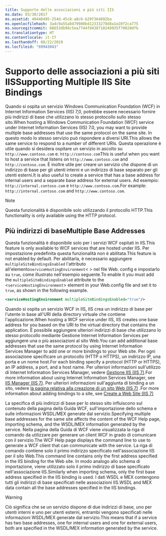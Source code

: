 ```yaml
---
title: Supporto delle associazioni a più siti IIS
ms.date: 03/30/2017
ms.assetid: 40440495-254d-45c8-a8c6-b29f364892ba
ms.openlocfilehash: 3a4c9a55a8479980bd12333278d8a1e28f2ca775
ms.sourcegitcommit: 68653db98c5ea7744fd438710248935f70020dfb
ms.translationtype: HT
ms.contentlocale: it-IT
ms.lasthandoff: 08/22/2019
ms.locfileid: "69943043"
---
```

# <a name="supporting-multiple-iis-site-bindings"></a><span data-ttu-id="61823-102">Supporto delle associazioni a più siti IIS</span><span class="sxs-lookup"><span data-stu-id="61823-102">Supporting Multiple IIS Site Bindings</span></span>
<span data-ttu-id="61823-103">Quando si ospita un servizio Windows Communication Foundation (WCF) in Internet Information Services (IIS) 7,0, potrebbe essere necessario fornire più indirizzi di base che utilizzano lo stesso protocollo sullo stesso sito.</span><span class="sxs-lookup"><span data-stu-id="61823-103">When hosting a Windows Communication Foundation (WCF) service under Internet Information Services (IIS) 7.0, you may want to provide multiple base addresses that use the same protocol on the same site.</span></span> <span data-ttu-id="61823-104">In questo modo lo stesso servizio può rispondere a diversi URI.</span><span class="sxs-lookup"><span data-stu-id="61823-104">This allows the same service to respond to a number of different URIs.</span></span> <span data-ttu-id="61823-105">Questa operazione è utile quando si desidera ospitare un servizio in ascolto su `http://www.contoso.com` e. `http://contoso.com`</span><span class="sxs-lookup"><span data-stu-id="61823-105">This is useful when you want to host a service that listens on `http://www.contoso.com` and `http://contoso.com`.</span></span> <span data-ttu-id="61823-106">È inoltre utile per creare un servizio che dispone di un indirizzo di base per gli utenti interni e un indirizzo di base separato per gli utenti esterni.</span><span class="sxs-lookup"><span data-stu-id="61823-106">It is also useful to create a service that has a base address for internal users and a separate base address for external users.</span></span> <span data-ttu-id="61823-107">Ad esempio: `http://internal.contoso.com` e `http://www.contoso.com`.</span><span class="sxs-lookup"><span data-stu-id="61823-107">For example: `http://internal.contoso.com` and `http://www.contoso.com`.</span></span>  
  
> [!NOTE]
> <span data-ttu-id="61823-108">Questa funzionalità è disponibile solo utilizzando il protocollo HTTP.</span><span class="sxs-lookup"><span data-stu-id="61823-108">This functionality is only available using the HTTP protocol.</span></span>  
  
## <a name="multiple-base-addresses"></a><span data-ttu-id="61823-109">Più indirizzi di base</span><span class="sxs-lookup"><span data-stu-id="61823-109">Multiple Base Addresses</span></span>  
 <span data-ttu-id="61823-110">Questa funzionalità è disponibile solo per i servizi WCF ospitati in IIS.</span><span class="sxs-lookup"><span data-stu-id="61823-110">This feature is only available to WCF services that are hosted under IIS.</span></span> <span data-ttu-id="61823-111">Per impostazione predefinita questa funzionalità non è abilitata.</span><span class="sxs-lookup"><span data-stu-id="61823-111">This feature is not enabled by default.</span></span> <span data-ttu-id="61823-112">Per abilitarla, è necessario aggiungere `multipleSiteBindingsEnabled` l'attributo all'elemento`serviceHostingEnvironment`< > nel file Web. config e impostarlo su `true`, come illustrato nell'esempio seguente.</span><span class="sxs-lookup"><span data-stu-id="61823-112">To enable it you must add the `multipleSiteBindingsEnabled` attribute to the <`serviceHostingEnvironment`> element in your Web.config file and set it to `true`, as shown in the following example.</span></span>  
  
```xml  
<serviceHostingEnvironment multipleSiteBindingsEnabled="true"/>  
```  
  
 <span data-ttu-id="61823-113">Quando si ospita un servizio WCF in IIS, IIS crea un indirizzo di base per l'utente in base all'URI della directory virtuale che contiene l'applicazione.</span><span class="sxs-lookup"><span data-stu-id="61823-113">When hosting a WCF service under IIS, IIS creates one base address for you based on the URI to the virtual directory that contains the application.</span></span> <span data-ttu-id="61823-114">È possibile aggiungere ulteriori indirizzi di base che utilizzano lo stesso protocollo mediante Gestione Internet Information Services per aggiungere una o più associazioni al sito Web.</span><span class="sxs-lookup"><span data-stu-id="61823-114">You can add additional base addresses that use the same protocol by using Internet Information Services Manager to add one or more bindings to your Web site.</span></span> <span data-ttu-id="61823-115">Per ogni associazione specificare un protocollo (HTTP o HTTPS), un indirizzo IP, una porta e un nome host.</span><span class="sxs-lookup"><span data-stu-id="61823-115">For each binding specify a protocol (HTTP or HTTPS), an IP address, a port, and a host name.</span></span> <span data-ttu-id="61823-116">Per ulteriori informazioni sull'utilizzo di Internet Information Services Manager, vedere [Gestione IIS (IIS 7)](https://go.microsoft.com/fwlink/?LinkId=164057).</span><span class="sxs-lookup"><span data-stu-id="61823-116">For more information about using Internet Information Services Manager, see [IIS Manager (IIS 7)](https://go.microsoft.com/fwlink/?LinkId=164057).</span></span> <span data-ttu-id="61823-117">Per ulteriori informazioni sull'aggiunta di binding a un sito, vedere [la pagina relativa alla creazione di un sito Web (IIS 7)](https://go.microsoft.com/fwlink/?LinkId=164060) .</span><span class="sxs-lookup"><span data-stu-id="61823-117">For more information about adding bindings to a site, see [Create a Web Site (IIS 7)](https://go.microsoft.com/fwlink/?LinkId=164060)</span></span>  
  
 <span data-ttu-id="61823-118">La specifica di più indirizzi di base per lo stesso sito influiscono sul contenuto della pagina della Guida WCF, sull'importazione dello schema e sulle informazioni WSDL/MEX generate dal servizio.</span><span class="sxs-lookup"><span data-stu-id="61823-118">Specifying multiple base addresses for the same site affects the content of the WCF Help page, importing schema, and the WSDL/MEX information generated by the service.</span></span> <span data-ttu-id="61823-119">Nella pagina della Guida di WCF viene visualizzata la riga di comando da utilizzare per generare un client WCF in grado di comunicare con il servizio.</span><span class="sxs-lookup"><span data-stu-id="61823-119">The WCF Help page displays the command line to use to generate a WCF client that can communicate with the service.</span></span> <span data-ttu-id="61823-120">La riga di comando contiene solo il primo indirizzo specificato nell'associazione IIS per il sito Web.</span><span class="sxs-lookup"><span data-stu-id="61823-120">This command line contains only the first address specified in the IIS binding for the Web site.</span></span> <span data-ttu-id="61823-121">In modo analogo allo schema di importazione, viene utilizzato solo il primo indirizzo di base specificato nell'associazione IIS.</span><span class="sxs-lookup"><span data-stu-id="61823-121">Similarly when importing schema, only the first base address specified in the IIS binding is used.</span></span> <span data-ttu-id="61823-122">I dati WSDL e MEX contengono tutti gli indirizzi di base specificati nelle associazioni IIS.</span><span class="sxs-lookup"><span data-stu-id="61823-122">WSDL and MEX data contain all the base addresses specified in the IIS bindings.</span></span>  
  
> [!WARNING]
>  <span data-ttu-id="61823-123">Ciò significa che se un servizio dispone di due indirizzi di base, uno per utenti interni e uno per utenti esterni, entrambi vengono specificati nelle informazioni WSDL/MEX generate dal servizio.</span><span class="sxs-lookup"><span data-stu-id="61823-123">This means that if a service has two base addresses, one for internal users and one for external users, both are specified in the WSDL/MEX information generated by the service.</span></span>

